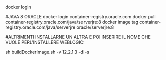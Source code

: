 
docker login

#JAVA 8 ORACLE
docker login container-registry.oracle.com
docker pull container-registry.oracle.com/java/serverjre:8
docker image tag container-registry.oracle.com/java/serverjre oracle/serverjre:8

#ALTRIMENTI INSTALLARNE UN ALTRA E POI INSERIRE IL NOME CHE VUOLE PERL'INSTALLERE WEBLOGIC

sh buildDockerImage.sh -v 12.2.1.3 -d -s
